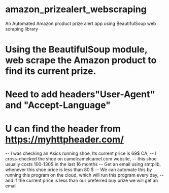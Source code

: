 # amazon_prizealert_webscraping
An Automated Amazon product prize alert app using BeautifulSoup web scraping library

# Using the BeautifulSoup module, web scrape the Amazon product to find its current prize.
# Need to add headers"User-Agent" and "Accept-Language"
# U can find the header from https://myhttpheader.com/
-- I was checking an Asics running shoe, Its current price is 69$ CA, 
-- I cross-checked the shoe on camelcamelcamel.com website, 
--  this shoe usually costs 100-130$ in the last 16 months
-- Get an email using smtplib, whenever this shoe price is less than 80 $
-- We can automate this by running this program on the cloud, which will run this program every day,
-- and if the current price is less than our preferred buy prize we will get an email
